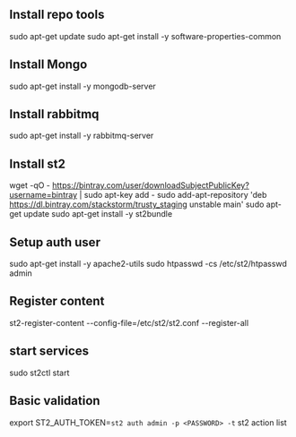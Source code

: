## Install repo tools
sudo apt-get update
sudo apt-get install -y software-properties-common

## Install Mongo
sudo apt-get install -y mongodb-server

## Install rabbitmq
sudo apt-get install -y rabbitmq-server

## Install st2
wget -qO - https://bintray.com/user/downloadSubjectPublicKey?username=bintray | sudo apt-key add -
sudo add-apt-repository 'deb https://dl.bintray.com/stackstorm/trusty_staging unstable main'
sudo apt-get update
sudo apt-get install -y st2bundle

## Setup auth user
sudo apt-get install -y apache2-utils
sudo htpasswd -cs /etc/st2/htpasswd admin

## Register content
st2-register-content --config-file=/etc/st2/st2.conf --register-all

## start services
sudo st2ctl start

## Basic validation
export ST2_AUTH_TOKEN=`st2 auth admin -p <PASSWORD> -t`
st2 action list

